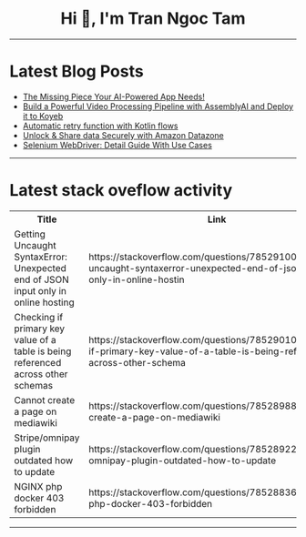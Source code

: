 <h1 align="center">Hi 👋, I'm Tran Ngoc Tam</h1>

---

# Latest Blog Posts 
<!-- BLOG-POST-LIST:START -->
- [The Missing Piece Your AI-Powered App Needs!](https://dev.to/kais_rad/the-missing-piece-your-ai-powered-app-needs-3m98)
- [Build a Powerful Video Processing Pipeline with AssemblyAI and Deploy it to Koyeb](https://dev.to/koyeb/build-a-powerful-video-processing-pipeline-with-assemblyai-and-deploy-it-to-koyeb-1l56)
- [Automatic retry function with Kotlin flows](https://dev.to/theplebdev/automatic-retry-function-with-kotlin-flows-1ji5)
- [Unlock &amp; Share data Securely with Amazon Datazone](https://dev.to/dipalikulshrestha/unlock-share-data-securely-with-amazon-datazone-3b9l)
- [Selenium WebDriver: Detail Guide With Use Cases](https://dev.to/saniyagazala/selenium-webdriver-detail-guide-with-use-cases-3clc)
<!-- BLOG-POST-LIST:END -->

---

# Latest stack oveflow activity
<table>
  <tr><th>Title</th><th>Link</th></tr>
  <!-- STACKOVERFLOW:START --><tr><td>Getting Uncaught SyntaxError: Unexpected end of JSON input only in online hosting</td><td>https://stackoverflow.com/questions/78529100/getting-uncaught-syntaxerror-unexpected-end-of-json-input-only-in-online-hostin</td></tr><tr><td>Checking if primary key value of a table is being referenced across other schemas</td><td>https://stackoverflow.com/questions/78529010/checking-if-primary-key-value-of-a-table-is-being-referenced-across-other-schema</td></tr><tr><td>Cannot create a page on mediawiki</td><td>https://stackoverflow.com/questions/78528988/cannot-create-a-page-on-mediawiki</td></tr><tr><td>Stripe/omnipay plugin outdated how to update</td><td>https://stackoverflow.com/questions/78528922/stripe-omnipay-plugin-outdated-how-to-update</td></tr><tr><td>NGINX php docker 403 forbidden</td><td>https://stackoverflow.com/questions/78528836/nginx-php-docker-403-forbidden</td></tr><!-- STACKOVERFLOW:END -->
</table>

---


